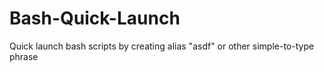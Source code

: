 # Bash-Quick-Launch
Quick launch bash scripts by creating alias "asdf" or other simple-to-type phrase
